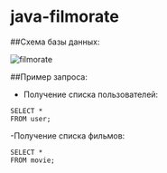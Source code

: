 # java-filmorate

##Схема базы данных:


![filmorate](https://github.com/RedokPaw/java-filmorate/assets/30343249/57475914-0f9d-4ebc-a542-c8bdfb91e935)


##Пример запроса:

- Получение списка пользователей:
```roomsql
SELECT *
FROM user;
```

-Получение списка фильмов:
```roomsql
SELECT *
FROM movie;
```

